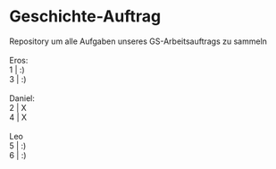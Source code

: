 # Geschichte-Auftrag

Repository um alle Aufgaben unseres GS-Arbeitsauftrags zu sammeln
<br>
<br>
Eros:
<br>
1  |  :)
<br>
3  |  :)
<br>
<br>
Daniel:
<br>
2  |  X
<br>
4  |  X
<br>
<br>
Leo
<br>
5  |  :)
<br>
6  |  :)
